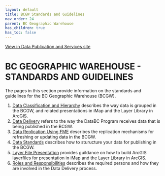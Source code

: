 ```yaml
---
layout: default
title: BCGW Standards and Guidelines
nav_order: 24
parent: BC Geographic Warehouse
has_children: true
has_toc: false
---
```

[View in Data Publication and Services site](https://bcgov.github.io/data-publication/pages/dsg_bcgw.html)

# BC GEOGRAPHIC WAREHOUSE - STANDARDS AND GUIDELINES

The pages in this section provide information on the standards and guidelines for the BC Geographic Warehouse (BCGW). 

1. [Data Classification and Hierarchy](https://bcgov.github.io/data-publication/pages/dsg_bcgw_data_classification_hierarchy.html) describes the way data is grouped in the BCGW, and related presentations in iMap and the Layer Library in ArcGIS.
1. [Data Delivery](https://bcgov.github.io/data-publication/pages/dsg_bcgw_data_delivery.html) refers to the way the DataBC Program receives data that is being published in the BCGW.
1. [Data Replication Using FME](https://bcgov.github.io/data-publication/pages/dsg_bcgw_data_replication.html) describes the replication mechanisms for refreshing or updating data in the BCGW.
1. [Data Standards](https://bcgov.github.io/data-publication/pages/dsg_bcgw_data_standards.html) describes how to sturucture your data for publishing in the BCGW.
1. [Layer File Presentation](https://bcgov.github.io/data-publication/pages/dsg_bcgw_layer_file_presentation.html) provides guildance on how to build ArcGIS layerfiles for presentation in iMap and the Layer Library in ArcGIS.
1. [Roles and Responsibilities](https://bcgov.github.io/data-publication/pages/dsg_bcgw_roles_responsibilities.html}) describes the required persons and how they are involved in the Data Delivery process.
